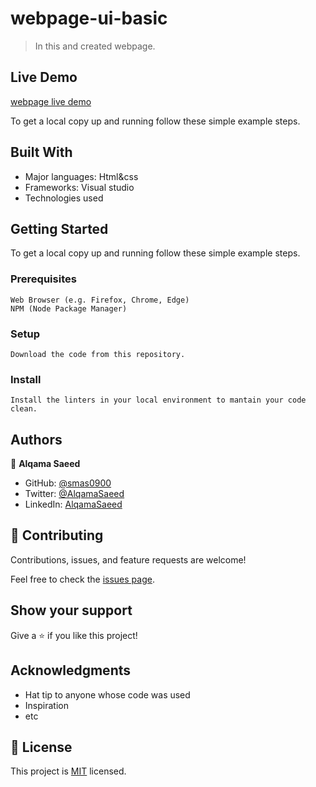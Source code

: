 # webpage-ui-basic

 
> In this and created webpage.

## Live Demo 

[webpage live demo](https://alqamasaeed.github.io/webpage-ui-basic/)

To get a local copy up and running follow these simple example steps.

## Built With

- Major languages: Html&css
- Frameworks: Visual studio
- Technologies used

## Getting Started
 To get a local copy up and running follow these simple example steps.

### Prerequisites
    Web Browser (e.g. Firefox, Chrome, Edge)
    NPM (Node Package Manager)

### Setup
    Download the code from this repository.

### Install
    Install the linters in your local environment to mantain your code clean.
    

## Authors

👤 **Alqama Saeed**

- GitHub: [@smas0900](https://github.com/smas0900)
- Twitter: [@AlqamaSaeed](https://twitter.com/AlqamaSaeed)
- LinkedIn: [AlqamaSaeed](linkedin.com/in/alqama-saeed-598086120)


## 🤝 Contributing

Contributions, issues, and feature requests are welcome!

Feel free to check the [issues page](../../issues/).

## Show your support

Give a ⭐️ if you like this project!

## Acknowledgments

- Hat tip to anyone whose code was used
- Inspiration
- etc

## 📝 License

This project is [MIT](./MIT.md) licensed.
